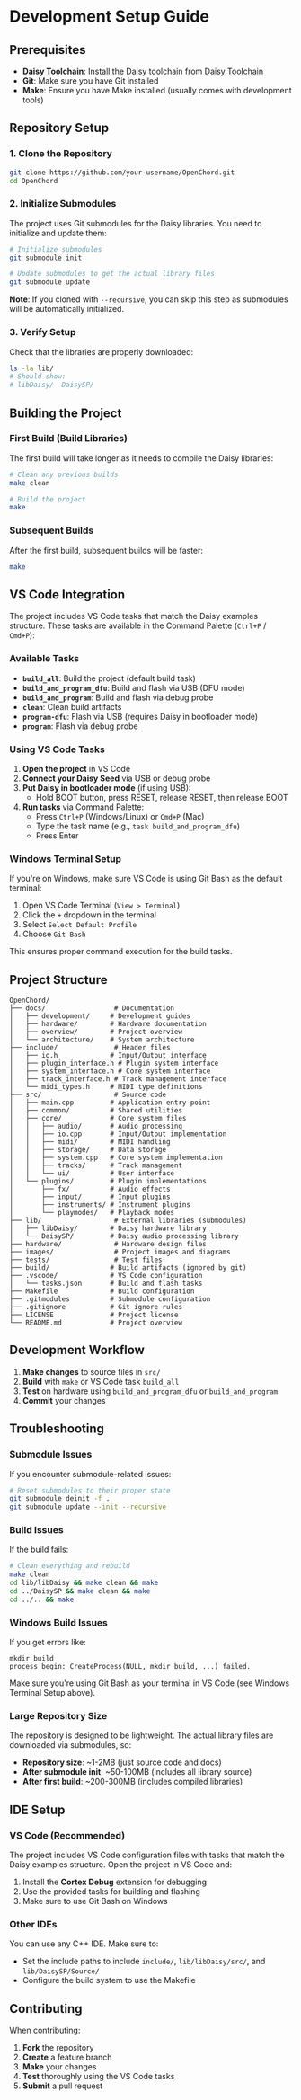 # Development Setup Guide

## Prerequisites

- **Daisy Toolchain**: Install the Daisy toolchain from [Daisy Toolchain](https://daisy.audio/tutorials/cpp-dev-env/)
- **Git**: Make sure you have Git installed
- **Make**: Ensure you have Make installed (usually comes with development tools)

## Repository Setup

### 1. Clone the Repository

```bash
git clone https://github.com/your-username/OpenChord.git
cd OpenChord
```

### 2. Initialize Submodules

The project uses Git submodules for the Daisy libraries. You need to initialize and update them:

```bash
# Initialize submodules
git submodule init

# Update submodules to get the actual library files
git submodule update
```

**Note**: If you cloned with `--recursive`, you can skip this step as submodules will be automatically initialized.

### 3. Verify Setup

Check that the libraries are properly downloaded:

```bash
ls -la lib/
# Should show:
# libDaisy/  DaisySP/
```

## Building the Project

### First Build (Build Libraries)

The first build will take longer as it needs to compile the Daisy libraries:

```bash
# Clean any previous builds
make clean

# Build the project
make
```

### Subsequent Builds

After the first build, subsequent builds will be faster:

```bash
make
```

## VS Code Integration

The project includes VS Code tasks that match the Daisy examples structure. These tasks are available in the Command Palette (`Ctrl+P` / `Cmd+P`):

### Available Tasks

- **`build_all`**: Build the project (default build task)
- **`build_and_program_dfu`**: Build and flash via USB (DFU mode)
- **`build_and_program`**: Build and flash via debug probe
- **`clean`**: Clean build artifacts
- **`program-dfu`**: Flash via USB (requires Daisy in bootloader mode)
- **`program`**: Flash via debug probe

### Using VS Code Tasks

1. **Open the project** in VS Code
2. **Connect your Daisy Seed** via USB or debug probe
3. **Put Daisy in bootloader mode** (if using USB):
   - Hold BOOT button, press RESET, release RESET, then release BOOT
4. **Run tasks** via Command Palette:
   - Press `Ctrl+P` (Windows/Linux) or `Cmd+P` (Mac)
   - Type the task name (e.g., `task build_and_program_dfu`)
   - Press Enter

### Windows Terminal Setup

If you're on Windows, make sure VS Code is using Git Bash as the default terminal:

1. Open VS Code Terminal (`View > Terminal`)
2. Click the `+` dropdown in the terminal
3. Select `Select Default Profile`
4. Choose `Git Bash`

This ensures proper command execution for the build tasks.

## Project Structure

```
OpenChord/
├── docs/                 # Documentation
│   ├── development/     # Development guides
│   ├── hardware/        # Hardware documentation
│   ├── overview/        # Project overview
│   └── architecture/    # System architecture
├── include/              # Header files
│   ├── io.h             # Input/Output interface
│   ├── plugin_interface.h # Plugin system interface
│   ├── system_interface.h # Core system interface
│   ├── track_interface.h # Track management interface
│   └── midi_types.h     # MIDI type definitions
├── src/                  # Source code
│   ├── main.cpp         # Application entry point
│   ├── common/          # Shared utilities
│   ├── core/            # Core system files
│   │   ├── audio/       # Audio processing
│   │   ├── io.cpp       # Input/Output implementation
│   │   ├── midi/        # MIDI handling
│   │   ├── storage/     # Data storage
│   │   ├── system.cpp   # Core system implementation
│   │   ├── tracks/      # Track management
│   │   └── ui/          # User interface
│   └── plugins/         # Plugin implementations
│       ├── fx/          # Audio effects
│       ├── input/       # Input plugins
│       ├── instruments/ # Instrument plugins
│       └── playmodes/   # Playback modes
├── lib/                  # External libraries (submodules)
│   ├── libDaisy/        # Daisy hardware library
│   └── DaisySP/         # Daisy audio processing library
├── hardware/             # Hardware design files
├── images/               # Project images and diagrams
├── tests/                # Test files
├── build/               # Build artifacts (ignored by git)
├── .vscode/             # VS Code configuration
│   └── tasks.json       # Build and flash tasks
├── Makefile             # Build configuration
├── .gitmodules          # Submodule configuration
├── .gitignore           # Git ignore rules
├── LICENSE              # Project license
└── README.md            # Project overview
```

## Development Workflow

1. **Make changes** to source files in `src/`
2. **Build** with `make` or VS Code task `build_all`
3. **Test** on hardware using `build_and_program_dfu` or `build_and_program`
4. **Commit** your changes

## Troubleshooting

### Submodule Issues

If you encounter submodule-related issues:

```bash
# Reset submodules to their proper state
git submodule deinit -f .
git submodule update --init --recursive
```

### Build Issues

If the build fails:

```bash
# Clean everything and rebuild
make clean
cd lib/libDaisy && make clean && make
cd ../DaisySP && make clean && make
cd ../.. && make
```

### Windows Build Issues

If you get errors like:
```
mkdir build
process_begin: CreateProcess(NULL, mkdir build, ...) failed.
```

Make sure you're using Git Bash as your terminal in VS Code (see Windows Terminal Setup above).

### Large Repository Size

The repository is designed to be lightweight. The actual library files are downloaded via submodules, so:

- **Repository size**: ~1-2MB (just source code and docs)
- **After submodule init**: ~50-100MB (includes all library source)
- **After first build**: ~200-300MB (includes compiled libraries)

## IDE Setup

### VS Code (Recommended)

The project includes VS Code configuration files with tasks that match the Daisy examples structure. Open the project in VS Code and:

1. Install the **Cortex Debug** extension for debugging
2. Use the provided tasks for building and flashing
3. Make sure to use Git Bash on Windows

### Other IDEs

You can use any C++ IDE. Make sure to:
- Set the include paths to include `include/`, `lib/libDaisy/src/`, and `lib/DaisySP/Source/`
- Configure the build system to use the Makefile

## Contributing

When contributing:

1. **Fork** the repository
2. **Create** a feature branch
3. **Make** your changes
4. **Test** thoroughly using the VS Code tasks
5. **Submit** a pull request